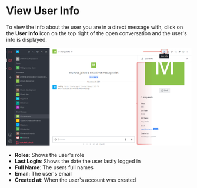 # View User Info

To view the info about the user you are in a direct message with, click on the **User Info** icon on the top right of the open conversation and the user's info is displayed.

![](<../../../../../.gitbook/assets/image (667) (1) (1).png>)

* **Roles**: Shows the user's role
* **Last Login**: Shows the date the user lastly logged in
* **Full Name**: The users full names
* **Email**: The user's email
* **Created at**: When the user's account was created
